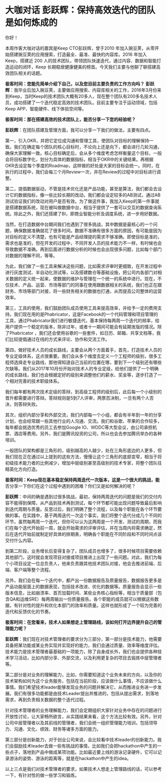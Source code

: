 # 大咖对话 彭跃辉：保持高效迭代的团队是如何炼成的

你好！

本周作客大咖对话的嘉宾是Keep CTO彭跃辉，曾于2010
年加入豌豆荚，从零开始搭建豌豆荚的应用搜索，打造最全、最准、最快的内容库。2016
年加入 Keep，搭建近 200
人的技术团队，带领团队快速迭代，通过内容、数据和智能打造运动的闭环，Keep
长期稳居健康健美的榜首。今天我们主要与他聊了聊搭建高效团队相关的话题。

**极客时间：您能先简单介绍下自己，以及您目前主要负责的工作方向吗？**
**彭跃辉**：我毕业后加入豌豆荚，主要做应用搜索、内容库相关的工作，2016年3月份来到Keep，当时Keep的技术团队大概有20多人，现在整个团队有200多名技术人员，成功搭建了一个迭代稳定高效的技术团队。目前主要专注于运动领域，包括Keep
APP、智能硬件、线下体验空间等。

**极客时间：那在搭建高效的技术团队上，能否分享一下您的经验呢？**

**彭跃辉**：在团队搭建及管理方面，我可以分享一下我们的做法，主要有四点。

第一，引入OKR，并把它定位成沟通和管理工具，使团队对目标的理解保持一致。我们在确定每个团队的核心目标时，不论向上还是向下，都会进行几轮沟通，确保大家理解一致。核心目标确定后，会从多个维度考虑怎样衡量这个目标，一般会将目标数字化，划分为具体的数据指标，相当于OKR中的关键结果。再根据OKR去设定每个季度的Roadmap，这样做的好处是大家的目标会统一。同时，在执行的过程中，我们会每三个月Review一次，并在Review的过程中对目标进行调整。

第二，提倡数据驱动，不管是技术优化还是产品功能，甚至是算法，我们都会去设计它的数据指标，像一些比较长期的改动，我们都会设定较多的AB测试，通过AB测试验证我们的改动对用户是否有效。为了做这件事，我加入Keep的第一件事就是搭建数据系统，现在被叫做数据中台，相当于提供了一套可以交互的数据查询系统。除此之外，我们还搭建了BI，即商业智能分析及调度系统，进一步用好数据。

当然，在打造数据中台期间我们也遇到了很多挑战，其中数据是最核心的一个问题，确保数据准确就花了很多时间。数据不准确有很多方面的原因，有可能是因为对目标的定义不清楚，也有可能是产品经理提的需求不够准确。即使目标是准的，需求也是准的，但在开发的过程中，不同开发人员的技术能力不一样，有时候也会导致数据不准确。再到后面进行数据分析的时候也会出现很多问题，比如每个部门对数据的理解不同，等等。

为此，我们做了一些工具来解决这些问题，比如需求评审时更细致，在开发过程中进行灰度测试、半自动化测试等，以及搭建数仓等基础设施，把公司内各部门对相关数据的定义统一起来，使数据的维护与管理在一个统一的系统中进行。现在，不仅技术、产品、运营、市场等部门的同事在使用跟数据相关的系统，我们也正在跟财务、市场等部门对接，将一些财务相关的数据也打通，从而提高公司整体的运营效率。

第三，工具的使用，我们鼓励团队成员使用工具来提高效率，并给予一定的费用支持。我们现在用的是Phabricator，这是Facebook的一个代码管理和项目管理的工具，通过Phabricator我们进行敏捷迭代，基本保持每两周一个迭代的频率，给用户提供一个稳定的版本，除非过年，或者十一期间可能会有延期发版的情况。除了Phabricator
，我们还会使用谷歌的一些套件，如日历、邮箱、共享文档等，我们比较提倡通过在线的方式来评论、协作和交流工作。

第四，做好技术人员的成长路线，主要会从两个方面着手，首先，打造技术人员的专业定级体系，这点很重要。我们会从多个维度去定义一个工程师的级别，很多工程师选择走专业路线，那他得知道自己当前的位置在哪，要到下一个级别还有哪些欠缺等。我们从2017年10月份开始对技术人的专业定级，给他们提供了一个明确的成长路线，我们也会根据定好的级别来调整他们的薪水、奖金等，逐步打造了一个相对完善的技术职级体系。

我们每年都有两次技术定级的答辩，到高级工程师的级别后，此后每一个小级别的晋升都需要进行答辩。答辩规则是5到7人评审，两票否决制，一旦有两个人否决，则答辩失败。

其次，组织内部分享和外部交流，我们内部每一个小组，都会有半年到一年的分享计划，也会经常跟一些其他行业的人沟通、交流。我们和谷歌、苹果的合作较多，每年都会挑选优秀的员工去参加Google
IO、WDDC等大型会议，由公司承担机票、酒店等费用。另外，我们是腾讯投资的公司，所以也会去参加腾讯举办的各种培训。

一般团队的架构都是三角形的，级别越高的人越少，处在三角形底边的人更多，但我们现在正在通过以上提到的这些方法，慢慢让这个三角形的底部变窄，相当于将初级技术能力者的比例减少，增加中层级别甚至高级别的技术专家，将整个团队往精英化方向打造。

**极客时间：Keep现在基本稳定保持两周迭代一次版本，这是一个很大的挑战，能**否分享一下你们在这个过程中遇到的困难？你们又是如何解决的呢？

**彭跃辉**：中间的确是遇到过很多挑战，最初，保持两周迭代的问题是我们的交付内容不能得到保障，从产品到技术再到测试，每个环节都可能出现问题导致最后影响到迭代周期与质量。反思过后，我们明确了整个流程，以及每个职能在各个环节要做的事。在实践中，基于两周迭代一次这个事实，我们将整个迭代分成几个不同的环节，虽然每两周一个迭代，但你可以认为这两周是一个开发、测试的周期，而我们在每个迭代开始前一周，就会开始需求的评审评估，并在当周内将需求确定，然后在迭代开始前就制定好具体的排期表，明确各个职能在不同阶段和不同时间点该交付什么内容。

到第二阶段，业务增长后变得复杂了，团队成员也增多了，很多时候项目需要依赖其他部门，这时就会发现项目对接或项目推进上出现了一些问题。对此，我们为每个小项目设定一位总负责人，他来负责跟其他技术团队对接，他会去推进前端、后端、客户端等整个流程。

另外，我们会在每一个迭代中，都产出一份数据报告及质量报告，数据报告更多是产品功能层面上的数据表现，包括技术改进、优化的数据等。质量报告会显示一些版本信息，比如崩溃率、首页加载时间、某些业务核心指标等，相当于质量部（包含QA和运维SRE）每两周输出一份质量报告。各个职能的成员就可以根据这些数据，有针对性的提升和优化本部门的效率和质量。这样也就形成了一个较为完善的迭代和反馈优化的节奏。

**极客时间：在您看来，技术人如果想走上管理路线，该如何打开边界提升自己的管理能力呢？**

**彭跃辉**：我们现在对技术管理者的要求分为三部分，第一部分是技术能力，他需要具备把某功能或某业务实现并实现好的能力，我们会通过质量、效率等维度评估。技术能力是技术管理者最基础的一项能力，除了自身成长外，我们也会提供各种技术学习活动，比如内部分享、外部交流，以及利用更复杂的项目去锻炼中层管理者等。

第二部分是对业务的理解能力，比如，你需要知道这个业务未来的方向，以及你的技术架构如何为这个业务服务，包括在当前阶段，应该做什么事情，不应该做什么事情。我们希望技术leader能够发现业务的问题并解决它，从而推进业务进一步发展。我们有很多功能都是由技术Leader提出并推进的，包括从提出需求，到落地需求，再到负责相关数据的整个迭代过程。

针对技术管理者的业务理解能力，我们会定期组织大家针对业务中存在的问题进行开放性讨论，让大家畅所欲言，从实践结果来看，这个方法比较有效。另外，针对公司中层管理者以及其前线的管理者，我们会统一组织管理能力培训，包括领导力、沟通、文化、绩效、财务等诸多方面的能力。

第三部分是创新能力，对于创业公司来说，会比较看中技术leader的创新能力。我们会鼓励技术leader去做一些有挑战的事情，比如我们会把hackathon中产生的一些点子，落地到产品中做成某项功能。比如最近要上线的游泳记录硬件，它可以记录游泳的姿势、游泳的距离等，就是在hackathon中产生的idea。

以上三点是我们对技术管理者的要求，如果技术人想走上管理路线的话，可以参考一下，有针对性的做一些学习和锻炼。
